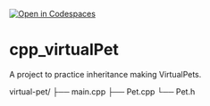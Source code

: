 [![Open in Codespaces](https://classroom.github.com/assets/launch-codespace-2972f46106e565e64193e422d61a12cf1da4916b45550586e14ef0a7c637dd04.svg)](https://classroom.github.com/open-in-codespaces?assignment_repo_id=18893574)
# cpp_virtualPet
A project to practice inheritance making VirtualPets.

virtual-pet/
├── main.cpp
├── Pet.cpp
└── Pet.h
